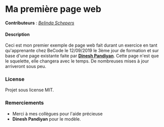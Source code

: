 # Ma première page web

**Contributeurs** : *[Belinda Schepers](https://github.com/belindaschepers)*

#### Description

Ceci est mon premier exemple de page web fait durant un exercice en tant qu'apprenante chez BeCode le 12/09/2019 le 3ème jour de formation et sur base d'une page existante faite par **[Dinesh Pandiyan](https://github.com/flexdinesh)**.
Cette page n'est que le squelette, elle changera avec le temps. De nombreuses mises à jour arriveront sous peu.

### License

Projet sous license MIT.

### Remerciements

* Merci à mes collègues pour l'aide précieuse 
* **Dinesh Pandiyan** pour le modèle.

